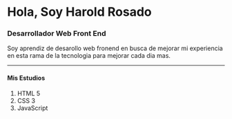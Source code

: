 # Hola, Soy Harold Rosado

### Desarrollador Web Front End

Soy aprendiz de desarollo web fronend en busca de mejorar mi experiencia en esta rama de la tecnologia para mejorar cada dia mas.

---

#### Mis Estudios

1. HTML 5
2. CSS 3
3. JavaScript
